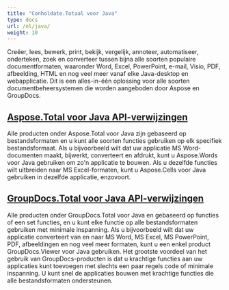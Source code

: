 ```yaml
---
title: "Conholdate.Totaal voor Java"
type: docs
url: /nl/java/
weight: 10
---
```


Creëer, lees, bewerk, print, bekijk, vergelijk, annoteer, automatiseer, onderteken, zoek en converteer tussen bijna alle soorten populaire documentformaten, waaronder Word, Excel, PowerPoint, e-mail, Visio, PDF, afbeelding, HTML en nog veel meer vanaf elke Java-desktop en webapplicatie. Dit is een alles-in-één oplossing voor alle soorten documentbeheersystemen die worden aangeboden door Aspose en GroupDocs.

## [Aspose.Total voor Java API-verwijzingen](/aspose-total-for-java/)

Alle producten onder Aspose.Total voor Java zijn gebaseerd op bestandsformaten en u kunt alle soorten functies gebruiken op elk specifiek bestandsformaat. Als u bijvoorbeeld wilt dat uw applicatie MS Word-documenten maakt, bijwerkt, converteert en afdrukt, kunt u Aspose.Words voor Java gebruiken om zo'n applicatie te bouwen. Als u dezelfde functies wilt uitbreiden naar MS Excel-formaten, kunt u Aspose.Cells voor Java gebruiken in dezelfde applicatie, enzovoort.

## [GroupDocs.Total voor Java API-verwijzingen](/groupdocs-total-for-java/)

Alle producten onder GroupDocs.Total voor Java en gebaseerd op functies of een set functies, en u kunt elke functie op alle bestandsformaten gebruiken met minimale inspanning. Als u bijvoorbeeld wilt dat uw applicatie converteert van en naar MS Word, MS Excel, MS PowerPoint, PDF, afbeeldingen en nog veel meer formaten, kunt u een enkel product GroupDocs.Viewer voor Java gebruiken. Het grootste voordeel van het gebruik van GroupDocs-producten is dat u krachtige functies aan uw applicaties kunt toevoegen met slechts een paar regels code of minimale inspanning. U kunt snel de applicaties bouwen met krachtige functies die alle bestandsformaten ondersteunen.